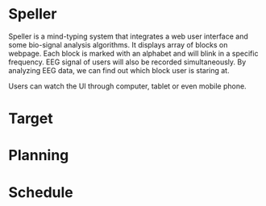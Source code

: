 # Speller
Speller is a mind-typing system that integrates a web user interface and some bio-signal analysis algorithms. It displays array of blocks on webpage. Each block is marked with an alphabet and will blink in a specific frequency. EEG signal of users will also be recorded simultaneously. By analyzing EEG data, we can find out which block user is staring at.

Users can watch the UI through computer, tablet or even mobile phone. 

# Target

# Planning

# Schedule
